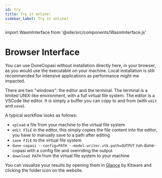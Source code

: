 ```yaml
---
id: try
title: Try it online!
sidebar_label: Try it online!
---
```


import WasmInterface from '@site/src/components/WasmInterface.js'

# Browser Interface

You can use DuneCopasi without installation directly here, in your browser, as you would use the executable on your machine.
Local installation is still recommended for intensive applications as performance might me impacted.

There are two "windows": the editor and the terminal.
The terminal is a limited UNIX-like environment, with a full virtual file system. 
The editor is a VSCode like editor.
It is simply a buffer you can copy to and from (with ``edit`` and ``save``).

A typical workflow looks as follows:
  - ``upload`` a file from your machine to the virtual file system
  - ``edit FILE`` in the editor, this simply copies the file content into the editor, you have to manually save to a path after editing
  - ``save FILE`` to the virtual file system
  - ``dune-copasi --config=PATH --model.writer.vtk.path=OUTPUT`` run dune-copasi with a config file and overriding the output
  - ``download PATH`` from the virtual file system to your machine

You can visualize your results by opening them in [Glance](https://kitware.github.io/glance/app/) by Kitware and clicking the folder icon on the website.

<!-- How To use it with examples: provide object mapping urls to paths in virtual file system -->
<!-- WasmInterface version="v2" examples={{"/test/gauss.ini": "/dunecopasi/gauss.ini"}}  -->
<WasmInterface version="v2" />